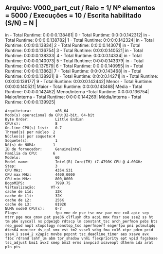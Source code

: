 Arquivo: V000_part_cut / Raio = 1/ Nº elementos = 5000 / Execuções = 10 / Escrita habilitado (S/N) = N |
-------------------------------------------------------------------------------------------
in - Total Runtime: 0:0:0:0.138481|
0 - Total Runtime: 0:0:0:0.142312|
in - Total Runtime: 0:0:0:0.138782|
1 - Total Runtime: 0:0:0:0.142324|
in - Total Runtime: 0:0:0:0.13834|
2 - Total Runtime: 0:0:0:0.143071|
in - Total Runtime: 0:0:0:0.136754|
3 - Total Runtime: 0:0:0:0.140521|
in - Total Runtime: 0:0:0:0.138333|
4 - Total Runtime: 0:0:0:0.14334|
in - Total Runtime: 0:0:0:0.140073|
5 - Total Runtime: 0:0:0:0.143379|
in - Total Runtime: 0:0:0:0.137579|
6 - Total Runtime: 0:0:0:0.140955|
in - Total Runtime: 0:0:0:0.13862|
7 - Total Runtime: 0:0:0:0.143468|
in - Total Runtime: 0:0:0:0.138921|
8 - Total Runtime: 0:0:0:0.14271|
in - Total Runtime: 0:0:0:0.139177|
9 - Total Runtime: 0:0:0:0.142442|
Menor - Total Runtime: 0:0:0:0.140521|
Maior - Total Runtime: 0:0:0:0.143468|
Média - Total Runtime: 0:0:0:0.142452|
Menor/interna -Total Runtime: 0:0:0:0.136754|
Maior/interna - Total Runtime: 0:0:0:0.144269|
Média/interna - Total Runtime: 0:0:0:0.139925|
```<code>
Arquitetura:           x86_64
Modo(s) operacional da CPU:32-bit, 64-bit
Byte Order:            Little Endian
CPU(s):                8
On-line CPU(s) list:   0-7
Thread(s) per núcleo  2
Núcleo(s) por soquete:4
Soquete(s):            1
Nó(s) de NUMA:        1
ID de fornecedor:      GenuineIntel
Família da CPU:       6
Modelo:                60
Model name:            Intel(R) Core(TM) i7-4790K CPU @ 4.00GHz
Step:                  3
CPU MHz:               4354.531
CPU max MHz:           4400,0000
CPU min MHz:           800,0000
BogoMIPS:              7999.75
Virtualização:       VT-x
cache de L1d:          32K
cache de L1i:          32K
cache de L2:           256K
cache de L3:           8192K
NUMA node0 CPU(s):     0-7
Flags:                 fpu vme de pse tsc msr pae mce cx8 apic sep mtrr pge mca cmov pat pse36 clflush dts acpi mmx fxsr sse sse2 ss ht tm pbe syscall nx pdpe1gb rdtscp lm constant_tsc arch_perfmon pebs bts rep_good nopl xtopology nonstop_tsc aperfmperf eagerfpu pni pclmulqdq dtes64 monitor ds_cpl vmx est tm2 ssse3 sdbg fma cx16 xtpr pdcm pcid sse4_1 sse4_2 x2apic movbe popcnt tsc_deadline_timer aes xsave avx f16c rdrand lahf_lm abm tpr_shadow vnmi flexpriority ept vpid fsgsbase tsc_adjust bmi1 avx2 smep bmi2 erms invpcid xsaveopt dtherm ida arat pln pts
